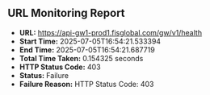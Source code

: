 ## URL Monitoring Report

- **URL:** https://api-gw1-prod1.fisglobal.com/gw/v1/health
- **Start Time:** 2025-07-05T16:54:21.533394
- **End Time:** 2025-07-05T16:54:21.687719
- **Total Time Taken:** 0.154325 seconds
- **HTTP Status Code:** 403
- **Status:** Failure
- **Failure Reason:** HTTP Status Code: 403
